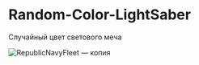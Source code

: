 # Random-Color-LightSaber

 Случайный цвет светового меча

![RepublicNavyFleet — копия](https://user-images.githubusercontent.com/56477695/117700053-35dd3180-b1ce-11eb-9b4d-3da9184cdb8f.png)
